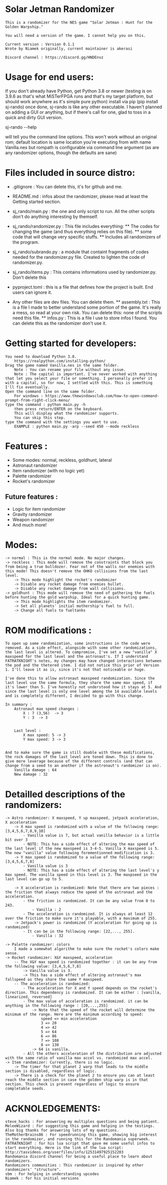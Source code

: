 # Solar Jetman Randomizer
    This is a randomizer for the NES game "Solar Jetman : Hunt for the Golden Warpship."

    You will need a version of the game. I cannot help you on this.

    Current version : Version 0.1.1
    Wrote by Niamek originally, current maintainer is akerasi

    Discord channel : https://discord.gg/HNDEnvz


# Usage for end users:
If you don't already have Python, get Python 3.8 or newer (testing is on 3.9.6 as that's what MiSTerFPGA runs and that's my target platform, but should work anywhere as it's simple pure python)
install via pip (pip install sj-rando)
once done, sj-rando is like any other executable. I haven't planned on adding a GUI or anything, but if there's call for one, glad to toss in a quick and dirty GUI version.

sj-rando --help

will tell you the command line options. This won't work without an original rom; default location is same location you're executing from with name Vanilla.nes but rompath is configurable via command line argument (as are any randomizer options, though the defaults are sane)

# Files included in source distro:
* .gitignore : You can delete this, it's for github and me.
* README.md : infos about the randomizer, please read at least the Getting started section.
* sj_rando/main.py : the one and only script to run. All the other scripts don't do anything interesting by themself.
* sj_rando/randomizer.py : This file includes everything:
** The codes for changing the game (and thus everything relies on this file).
** some code that will change very specific stuffs. 
** Includes all randomizers of the program.
* sj_rando/subrando.py : a module that containt fragments of codes needed for the randomizer.py file. Created to lighten the code of randomizer.py.
* sj_rando/items.py : This contains informations used by randomizer.py. Don't delete this
* pyproject.toml : this is a file that defines how the project is built. End users can ignore it.

* Any other files are dev files. You can delete them.
** assembly.txt : This is a file I made to better understand some portion of the game. It's really a mess, so read at your own risk. You can delete this: none of the scripts need this file.
** infos.py : This is a file I use to store infos I found. You can delete this as the randomizer don't use it.

# Getting started for developers:
    You need to download Python 3.8.
        https://realpython.com/installing-python/
    Drag the game named Vanilla.nes in the same folder.
        Note : You can rename your file without any issue.
        Note : The capital is important. I've never worked with anything that let you select your file or something. I personally prefer it with a capital, so for now, I settled with this. This is something I'll fix eventually.
    Open the command line on the same folder.
        For windows : https://www.thewindowsclub.com/how-to-open-command-prompt-from-right-click-menu/
    type the command : python main.py -h
        then press return/ENTER on the keyboard.
        This will display what the randomizer supports.
        You can skip this step.
    type the command with the settings you want to use.
        EXAMPLE : python main.py -arp --seed 450 --mode reckless

# Features :
* Some modes: normal, reckless, goldhunt, lateral
* Astronaut randomizer
* Item randomizer (with no logic yet)
* Palette randomizer
* Rocket's randomizer

## Future features :
* Logic for item randomizer
* Gravity randomizer
* Weapon randomizer
* And much more!

# Modes:
    -> normal : This is the normal mode. No major changes.
    -> reckless : This mode will remove the constraints that block you from being a true bulldozer. Fear not of the walls nor enemies with this mode! This doesn't remove the OHKO collisions from the last level.
        -> This mode highlight the rocket's randomizer
        -> Disable any rocket damage from enemies bullet.
        -> Disable any rocket damage from wall collisions.
    -> goldhunt : This mode will remove the need of gathering the fuels before hunting the gold warpship. Ideal for a quick hunting game.
        -> This mode highlights the item randomizer.
        -> Set all planets' initial mothership's fuel to full.
        -> Change all fuels to fueltanks

# ROM modifications :
    To open up some randomization, some instructions in the code were removed. As a side effect, alongside with some other randomizations, the last level is altered. To compromise, I've set a new "vanilla" X maxspeed for the last level and the astronaut's. If I understand FATRATKNIGHT's notes, my changes may have changed interactions between the pod and the thetered item. I did not notice this prior of Version 1. I'll leave it as is, since it's not that noticeable or huge.

    I've done this to allow astronaut maxspeed randomization. Since the last level use the same formula, they share the same max speed, if it's lower than 5. I've honestly not understood how it stays at 5. And since the last level is only one level among the 14 available levels and is completely different, I decided to go with this change.

    In summary :
        Astronaut max speed changes :
            X : 7 (3,56)  -> 3
            Y : 3  -> 3


        Last level :
            X max speed: 5 -> 3
            Y max speed: 3 -> 3


    And to make sure the game is still doable with these modifications, the rock damages of the last level are toned down. This is done to give more leverage because of the different controls (and that can change from a seed to an another if the astronaut's randomizer is on).
        Vanilla damage : 64
        New damage : 32

# Detailled descriptions of the randomizers:
    -> Astro randomizer: X maxspeed, Y up maxspeed, jetpack acceleration, X acceleration
        -> X max speed is randomized with a value of the following range: [3,4,5,6,7,8,9,10]
            - Vanilla value is 7, but actual vanilla behavior is a little bit over 3
            - NOTE: This has a side effect of altering the max speed of the last level if the new maxspeed is 3-4-5. Vanilla X maxspeed is 5. The new "vanilla" value following forementionned modification is 3.
        -> Y max speed is randomized to a value of the following range: [3,4,5,6,7,8]
            - Vanilla value is 3
            - NOTE: This has a side effect of altering the last level's y max speed. The vanilla speed in this level is 3. The maxpseed in the last level can go up to 5.

        -> X acceleration is randomized: Note that there are two pieces : the friction that always reduce the speed of the astronaut and the acceleration.
            - the friction is randomized. It can be any value from 0 to 243.
                - Vanilla : 2
            - The acceleration is randomized. It is always at least 12 over the friction to make sure it's playable, with a maximum of 255.
        -> Jetpack's power is randomized (Y acceleration for going up is randomized)
            - It can be in the following range: [22,..., 255].
                - Vanilla : 32

    -> Palette randomizer: colors
        I made a somewhat algorithm to make sure the rocket's colors make sense.
    -> Rocket randomizer: X&Y maxspeed, acceleration
        -- The X&Y max speed is randomized together : it can be any from the following value: [3,4,5,6,7,8]
            -> Vanilla value is 3.
            -> This has a side effect of altering astronaut's max fallspeed as they share the same Y maxspeed.
        -- The acceleration is randomized:
            - The acceleration for X and Y speed depends on the rocket's direction. This dependency is randomized. It can be either : [vanilla, linearized, reversed]
            - The max value of acceleration is randomized. it can be anything in the following range : [20,...,255]
                -> Note that the speed of the rocket will determine the minimum of the range. Here are the minimum according to speed:
                    speed => min acceleration
                    3 => 20
                    4 => 42
                    5 => 64
                    6 => 86
                    7 => 108
                    8 => 130
                -> 64 is vanilla.
            - All the others acceleration of the distribution are adjusted with the same ratio of vanilla max accel vs. randomized max accel.
    -> Item randomizer: Currently, there is no logic.
        -> The timer for that planet 2 warp that leads to the middle section is disabled, regardless of logic.
        -> There is a check for the planet 2 to ensure you can at least reach the middle section in case the golden ship warp is in that section. This check is present regardless of logic to ensure completable seeds.


# ACKNOLEDGEMENTS:
    steve_hacks : For answering my multiples questions and being patient.
    MeleeWizard : For suggesting this game and helping in the testings. Also big thanks for answering lots of my questions.
    TheMotherBrains86 : For speedrunning this game, showing big interest in the randomizer, and running this for the Randomania superweek.
    FATRATKNIGHT : for his lua script that gave me some useful infos to start everything. Here is the link of the lua script: http://tasvideos.org/userfiles/info/12531497925152203
    Randomania discord channel for being a useful place to learn about randomizers.
    Randomizers communities : This randomizer is inspired by other randomizers' "structure".
    sbm : For helping in understanding upcodes
    Niamek : for his initial versions